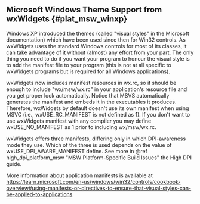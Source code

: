 Microsoft Windows Theme Support from wxWidgets {#plat_msw_winxp}
-------------------------------------------

Windows XP introduced the themes (called "visual styles" in the Microsoft
documentation) which have been used since then for Win32 controls.
As wxWidgets uses the standard Windows controls for most of its
classes, it can take advantage of it without (almost) any effort from your part.
The only thing you need to do if you want your program to honour the visual style is to
add the manifest file to your program (this is not at all specific to
wxWidgets programs but is required for all Windows applications).

wxWidgets now includes manifest resources in wx.rc, so it should be enough to
include "wx/msw/wx.rc" in your application's resource file and you get
proper look automatically. Notice that MSVS automatically generates the manifest
and embeds it in the executables it produces. Therefore, wxWidgets by default doesn't
use its own manifest when using MSVC (i.e., wxUSE_RC_MANIFEST is not defined as 1).
If you don't want to use wxWidgets manifest with any compiler you may define wxUSE_NO_MANIFEST
as 1 prior to including wx/msw/wx.rc.

wxWidgets offers three manifests, differing only in which DPI-awareness mode they use.
Which of the three is used depends on the value of wxUSE_DPI_AWARE_MANIFEST define.
See more in @ref high_dpi_platform_msw "MSW Platform-Specific Build Issues" the High DPI guide.

More information about application manifests is available at
https://learn.microsoft.com/en-us/windows/win32/controls/cookbook-overview#using-manifests-or-directives-to-ensure-that-visual-styles-can-be-applied-to-applications